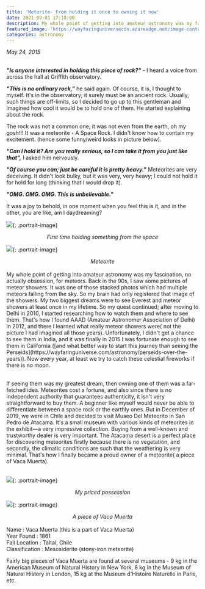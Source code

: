 ```yaml
---
title: 'Metorite- From holding it once to owning it now'
date: 2021-09-01 17:18:00
description: My whole point of getting into amateur astronomy was my fascination, no actually obsession, for meteors. Back in the 90s, I saw some pictures of meteor showers. It was one of those stacked photos which had multiple meteors falling from the sky. So my brain had only registered that image of the showers. My two biggest dreams were to see Everest and meteor showers at least once in my lifetime. So my quest continued; after moving to Delhi in 2010, I started researching how to watch them and where to see them. That's how I found AAAD (Amateur Astronomer Association of Delhi) in 2012, and there I learned what really meteor showers were( not the picture I had imagined all those years). Unfortunately, I didn't get a chance to see them in India, and it was finally in 2015 I was fortunate enough to see them in California (and what better way to start this journey than seeing the Perseids). Now every year, at least we try to catch these celestial fireworks if there is no moon.
featured_image: 'https://wayfaringuniversecdn.azureedge.net/image-container/thumbnails/astronomy/meteoritethumbnail.jpg'
categories: astronomy
---
```


<i>May 24, 2015</i>

<br>
<b><i>"Is anyone interested in holding this piece of rock?"</i></b> - I heard a voice from across the hall at Griffith observatory.<br>



<b><i>"This is no ordinary rock,"</i></b> he said again. Of course, it is, I thought to myself. It's in the observatory; it surely must be an ancient rock. Usually, such things are off-limits, so I decided to go up to this gentleman and imagined how cool it would be to hold one of them. He started explaining about the rock.<br>

The rock was not a common one; it was not even from the earth, oh my gosh!!! It was a meteorite - A Space Rock. I didn't know how to contain my excitement. (hence some funny/weird looks in picture below).<br>

<b><i>"Can I hold it? Are you really serious, so I can take it from you just like that",</i></b> I asked him nervously.<br>

<b><i>"Of course you can; just be careful it is pretty heavy."</i></b> Meteorites are very deceiving. It didn't look bulky, but it was very, very heavy; I could not hold it for hold for long (thinking that I would drop it).<br>

<b><i>"OMG. OMG. OMG. This is unbelievable."</i></b><br>

It was a joy to behold, in one moment when you feel this is it, and in the other, you are like, am I daydreaming?<br>


![]({{site.data.settings.basic_settings.cdn_url}}/astronomy/meteorite/holdingspacerock.jpg){: .portrait-image}
<center class="image-caption"><i>First time holding something from the space</i></center>

![]({{site.data.settings.basic_settings.cdn_url}}/astronomy/meteorite/meteorite.jpg){: .portrait-image}
<center class="image-caption"><i>Meteorite</i></center>

<br>
My whole point of getting into amateur astronomy was my fascination, no actually obsession, for meteors. Back in the 90s, I saw some pictures of meteor showers. It was one of those stacked photos which had multiple meteors falling from the sky. So my brain had only registered that image of the showers. My two biggest dreams were to see Everest and meteor showers at least once in my lifetime. So my quest continued; after moving to Delhi in 2010, I started researching how to watch them and where to see them. That's how I found AAAD (Amateur Astronomer Association of Delhi) in 2012, and there I learned what really meteor showers were( not the picture I had imagined all those years). Unfortunately, I didn't get a chance to see them in India, and it was finally in 2015 I was fortunate enough to see them in California ([and what better way to start this journey than seeing the Perseids](https://wayfaringuniverse.com/astronomy/perseids-over-the-years)). Now every year, at least we try to catch these celestial fireworks if there is no moon.<br><br>

If seeing them was my greatest dream, then owning one of them was a far-fetched idea. Meteorites cost a fortune, and also since there is no independent authority that guarantees authenticity, it isn't very straightforward to buy them. A beginner like myself would never be able to differentiate between a space rock or the earthly ones. But in December of 2019, we were in Chile and decided to visit Museo Del Meteorito in San Pedro de Atacama. It's a small museum with various kinds of meteorites in the exhibit—a very impressive collection. Buying from a well-known and trustworthy dealer is very important. The Atacama desert is a perfect place for discovering meteorites firstly because there is no vegetation, and secondly, the climatic conditions are such that the weathering is very minimal. That's how I finally became a  proud owner of a meteorite( a piece of Vaca Muerta).<br><br>

![]({{site.data.settings.basic_settings.cdn_url}}/astronomy/meteorite/holdingmeteorite.jpg){: .portrait-image}
<center class="image-caption"><i>My priced possession</i></center>

![]({{site.data.settings.basic_settings.cdn_url}}/astronomy/meteorite/spacerock.jpg){: .portrait-image}
<center class="image-caption"><i>A piece of Vaca Muerta</i></center>

<br>
Name : Vaca Muerta (this is a part of Vaca Muerta)<br>
Year Found : 1861<br>
Fall Location : Taltal, Chile<br>
Classification : Mesosiderite (stony-iron meteorite)<br>

Fairly big pieces of Vaca Muerta are found at several museums - 9 kg in the American Museum of Natural History in New York, 8 kg in the Museum of Natural History in London, 15 kg at the Museum d'Histoire Naturelle in Paris, etc.
